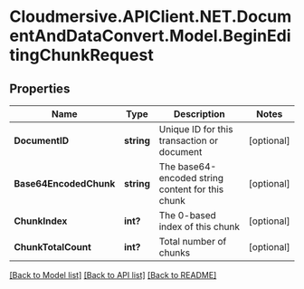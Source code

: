 # Cloudmersive.APIClient.NET.DocumentAndDataConvert.Model.BeginEditingChunkRequest
## Properties

Name | Type | Description | Notes
------------ | ------------- | ------------- | -------------
**DocumentID** | **string** | Unique ID for this transaction or document | [optional] 
**Base64EncodedChunk** | **string** | The base64-encoded string content for this chunk | [optional] 
**ChunkIndex** | **int?** | The 0-based index of this chunk | [optional] 
**ChunkTotalCount** | **int?** | Total number of chunks | [optional] 

[[Back to Model list]](../README.md#documentation-for-models) [[Back to API list]](../README.md#documentation-for-api-endpoints) [[Back to README]](../README.md)

